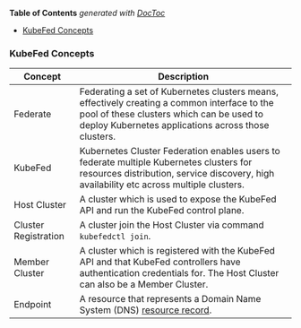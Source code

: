 <!-- START doctoc generated TOC please keep comment here to allow auto update -->
<!-- DON'T EDIT THIS SECTION, INSTEAD RE-RUN doctoc TO UPDATE -->
**Table of Contents**  *generated with [DocToc](https://github.com/thlorenz/doctoc)*

- [KubeFed Concepts](#kubefed-concepts)

<!-- END doctoc generated TOC please keep comment here to allow auto update -->

### KubeFed Concepts

| Concept              | Description                                                                                                                                                                                                                                                                                                         |
| -------------------- | ------------------------------------------------------------------------------------------------------------------------------------------------------------------------------------------------------------------------------------------------------------------------------------------------------------------- |
| Federate             | Federating a set of Kubernetes clusters means, effectively creating a common interface to the pool of these clusters which can be used to deploy Kubernetes applications across those clusters.                                                                                                                     |
| KubeFed           | Kubernetes Cluster Federation enables users to federate multiple Kubernetes clusters for resources distribution, service discovery, high availability etc across multiple clusters.                                                                                                                                 |
| Host Cluster         | A cluster which is used to expose the KubeFed API and run the KubeFed control plane.                                                                                                                                                                                                                          |
| Cluster Registration | A cluster join the Host Cluster via command `kubefedctl join`.                                                                                                                                                                                                                                                        |
| Member Cluster       | A cluster which is registered with the KubeFed API and that KubeFed controllers have authentication credentials for. The Host Cluster can also be a Member Cluster.                                                                                                                                           |
| Endpoint             | A resource that represents a Domain Name System (DNS) [resource record](https://www.ietf.org/rfc/rfc1035.txt).                                                                                                                                                                                                      |
